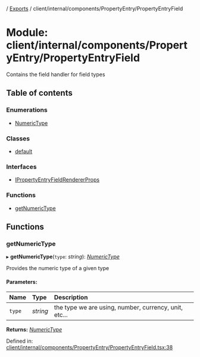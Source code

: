 [](../README.md) / [Exports](../modules.md) / client/internal/components/PropertyEntry/PropertyEntryField

# Module: client/internal/components/PropertyEntry/PropertyEntryField

Contains the field handler for field types

## Table of contents

### Enumerations

- [NumericType](../enums/client_internal_components_propertyentry_propertyentryfield.numerictype.md)

### Classes

- [default](../classes/client_internal_components_propertyentry_propertyentryfield.default.md)

### Interfaces

- [IPropertyEntryFieldRendererProps](../interfaces/client_internal_components_propertyentry_propertyentryfield.ipropertyentryfieldrendererprops.md)

### Functions

- [getNumericType](client_internal_components_propertyentry_propertyentryfield.md#getnumerictype)

## Functions

### getNumericType

▸ **getNumericType**(`type`: *string*): [*NumericType*](../enums/client_internal_components_propertyentry_propertyentryfield.numerictype.md)

Provides the numeric type of a given type

#### Parameters:

Name | Type | Description |
:------ | :------ | :------ |
`type` | *string* | the type we are using, number, currency, unit, etc...    |

**Returns:** [*NumericType*](../enums/client_internal_components_propertyentry_propertyentryfield.numerictype.md)

Defined in: [client/internal/components/PropertyEntry/PropertyEntryField.tsx:38](https://github.com/onzag/itemize/blob/0569bdf2/client/internal/components/PropertyEntry/PropertyEntryField.tsx#L38)
